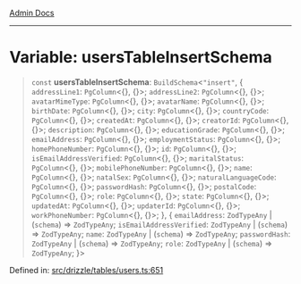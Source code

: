 [Admin Docs](/)

***

# Variable: usersTableInsertSchema

> `const` **usersTableInsertSchema**: `BuildSchema`\<`"insert"`, \{ `addressLine1`: `PgColumn`\<\{\}, \{\}\>; `addressLine2`: `PgColumn`\<\{\}, \{\}\>; `avatarMimeType`: `PgColumn`\<\{\}, \{\}\>; `avatarName`: `PgColumn`\<\{\}, \{\}\>; `birthDate`: `PgColumn`\<\{\}, \{\}\>; `city`: `PgColumn`\<\{\}, \{\}\>; `countryCode`: `PgColumn`\<\{\}, \{\}\>; `createdAt`: `PgColumn`\<\{\}, \{\}\>; `creatorId`: `PgColumn`\<\{\}, \{\}\>; `description`: `PgColumn`\<\{\}, \{\}\>; `educationGrade`: `PgColumn`\<\{\}, \{\}\>; `emailAddress`: `PgColumn`\<\{\}, \{\}\>; `employmentStatus`: `PgColumn`\<\{\}, \{\}\>; `homePhoneNumber`: `PgColumn`\<\{\}, \{\}\>; `id`: `PgColumn`\<\{\}, \{\}\>; `isEmailAddressVerified`: `PgColumn`\<\{\}, \{\}\>; `maritalStatus`: `PgColumn`\<\{\}, \{\}\>; `mobilePhoneNumber`: `PgColumn`\<\{\}, \{\}\>; `name`: `PgColumn`\<\{\}, \{\}\>; `natalSex`: `PgColumn`\<\{\}, \{\}\>; `naturalLanguageCode`: `PgColumn`\<\{\}, \{\}\>; `passwordHash`: `PgColumn`\<\{\}, \{\}\>; `postalCode`: `PgColumn`\<\{\}, \{\}\>; `role`: `PgColumn`\<\{\}, \{\}\>; `state`: `PgColumn`\<\{\}, \{\}\>; `updatedAt`: `PgColumn`\<\{\}, \{\}\>; `updaterId`: `PgColumn`\<\{\}, \{\}\>; `workPhoneNumber`: `PgColumn`\<\{\}, \{\}\>; \}, \{ `emailAddress`: `ZodTypeAny` \| (`schema`) => `ZodTypeAny`; `isEmailAddressVerified`: `ZodTypeAny` \| (`schema`) => `ZodTypeAny`; `name`: `ZodTypeAny` \| (`schema`) => `ZodTypeAny`; `passwordHash`: `ZodTypeAny` \| (`schema`) => `ZodTypeAny`; `role`: `ZodTypeAny` \| (`schema`) => `ZodTypeAny`; \}\>

Defined in: [src/drizzle/tables/users.ts:651](https://github.com/PalisadoesFoundation/talawa-api/blob/cdfbce71d27e05f54d88d4024c1f555015ff1fad/src/drizzle/tables/users.ts#L651)
